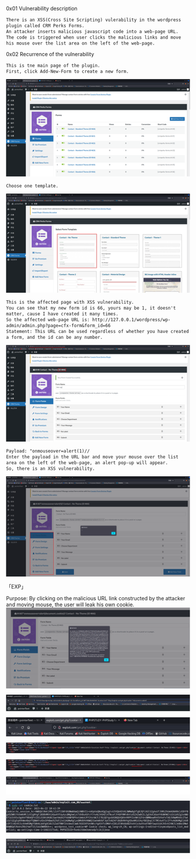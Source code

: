 0x01 Vulnerability description

    There is an XSS(Cross Site Scripting) vulerability in the wordpress plugin called CRM Perks Forms.
    An attacker inserts malicious javascript code into a web-page URL.
    The code is triggered when user clicks the malicious links and move his mouse over the list area on the left of the web-page. 

0x02 Recurrence of the vulnerability

    This is tne main page of the plugin.
    First, click Add-New-Form to create a new form.
![1.png](https://github.com/Don-H50/wp-vul/blob/main/images/CRM/0422-1.png)

    Choose one template.
![2.png](https://github.com/Don-H50/wp-vul/blob/main/images/CRM/0422-2.png)

    This is the affected page with XSS vulnerability.
    You can see that my new form id is 66, yours may be 1, it doesn't matter, cause I have created it many times.
    So the affected web-page URL is: http://127.0.0.1/wordpress/wp-admin/admin.php?page=cfx-form&form_id=66
    Statement: This URL can be used regardless of whether you have created a form, and the id can be any number.
![3.png](https://github.com/Don-H50/wp-vul/blob/main/images/CRM/0422-3.png)

    Payload: "onmouseover=alert(1)//
    Enter the payload in the URL bar and move your mouse over the list area on the left of the web-page, an alert pop-up will appear.
    So, there is an XSS vulnerability.
![4.png](https://github.com/Don-H50/wp-vul/blob/main/images/CRM/0422-4.png)

「EXP」

Purpose: By clicking on the malicious URL link constructed by the attacker and moving mouse, the user will leak his own cookie.
![5.png](https://github.com/Don-H50/wp-vul/blob/main/images/CRM/0422-5.png)


![6.png](https://github.com/Don-H50/wp-vul/blob/main/images/CRM/0422-6.png)


![7.png](https://github.com/Don-H50/wp-vul/blob/main/images/CRM/0422-7.png)


![8.png](https://github.com/Don-H50/wp-vul/blob/main/images/CRM/0422-8.png)


![9.png](https://github.com/Don-H50/wp-vul/blob/main/images/CRM/0422-9.png)


![10.png](https://github.com/Don-H50/wp-vul/blob/main/images/CRM/0422-10.png)


![11.png](https://github.com/Don-H50/wp-vul/blob/main/images/CRM/0422-11.png)



![12.png](https://github.com/Don-H50/wp-vul/blob/main/images/CRM/2023-04-22_23-12.png)
   
    

